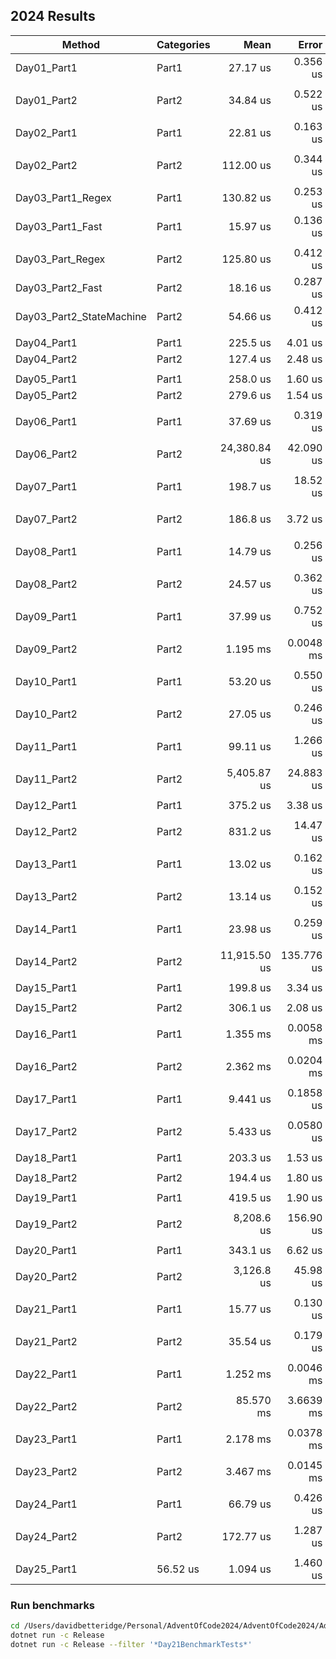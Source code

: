 ## 2024 Results

| Method      | Categories | Mean     | Error   | StdDev  | Ratio | Gen0    | Gen1   | Allocated | Alloc Ratio |
|------------ |------------|---------:|--------:|--------:|------:|--------:|-------:|----------:|------------:|
| Day01_Part1 | Part1      | 27.17 us | 0.356 us | 0.333 us |  1.00 |    0.02 |  3.6621 | 0.1221 |  30.24 KB |        1.00 |
|                       |            |          |          |          |       |         |         |        |           |             |
| Day01_Part2 | Part2      | 34.84 us | 0.522 us | 0.488 us |  1.00 |    0.02 | 6.7749 | 0.7935 |  55.82 KB |        1.00 |
|                       |            |          |          |          |       |         |         |        |           |             |
| Day02_Part1 | Part1      |  22.81 us | 0.163 us | 0.136 us |  1.00 |  2.3193 |      - |  19.06 KB |        1.00 |
|             |            |           |          |          |       |         |        |           |             |
| Day02_Part2 | Part2      | 112.00 us | 0.344 us | 0.305 us |  1.00 | 11.3525 | 0.1221 |  93.13 KB |        1.00 |
|             |            |           |          |          |       |         |        |           |             |
| Day03_Part1_Regex       | Part1      | 130.82 us | 0.253 us | 0.224 us |  1.00 | 61.5234 | 23.9258 | 502.72 KB |        1.00 |
| Day03_Part1_Fast        | Part1      |  15.97 us | 0.136 us | 0.121 us |  0.12 |  2.3499 |       - |  19.37 KB |        0.04 |
|                         |            |           |          |          |       |         |         |           |             |
| Day03_Part_Regex        | Part2      | 125.80 us | 0.412 us | 0.322 us |  1.00 | 58.1055 | 19.2871 | 476.02 KB |        1.00 |
| Day03_Part2_Fast        | Part2      |  18.16 us | 0.287 us | 0.268 us |  0.14 |  2.3499 |       - |  19.37 KB |        0.04 |
| Day03_Part2_StateMachine | Part2      |  54.66 us | 0.412 us | 0.385 us |  0.43 | 11.4136 |  1.8311 |  93.75 KB |        0.20 |
|                         |            |           |          |          |       |         |         |           |             |
| Day04_Part1 | Part1      | 225.5 us | 4.01 us | 3.75 us |  1.00 |    0.02 | 6.5918 | 0.7324 |  55.35 KB |        1.00 |
| Day04_Part2 | Part2      | 127.4 us | 2.48 us | 2.95 us |  0.57 |    0.02 | 6.5918 | 0.9766 |  54.97 KB |        0.99 |
|                         |            |           |          |          |       |         |         |           |             |
| Day05_Part1 | Part1      | 258.0 us | 1.60 us | 1.42 us |  1.00 | 11.2305 | 0.4883 |  94.96 KB |        1.00 |
| Day05_Part2 | Part2      | 279.6 us | 1.54 us | 1.37 us |  1.00 | 10.7422 |      - |  93.59 KB |        1.00 |
|                         |            |           |          |          |       |         |         |           |             |
| Day06_Part1 | Part1      |      37.69 us |     0.319 us |     0.283 us |  1.00 | 6.1035 |  50.06 KB |        1.00 |
|             |            |              |             |             |       |         |         |         |         |           |             |
| Day06_Part2 | Part2      | 24,380.84 us | 42.090 us | 39.371 us |  1.00 | 31.2500 | 261.57 KB |        1.00 |
|             |            |              |             |             |       |         |         |         |         |           |             |
| Day07_Part1 | Part1      | 198.7 us | 18.52 us | 51.32 us | 179.5 us |  1.05 |    0.35 | 74.2188 | 23.4375 |      - | 629.11 KB |        1.00 |
|             |            |          |          |          |          |       |         |         |         |        |           |             |
| Day07_Part2 | Part2      | 186.8 us |  3.72 us |  3.29 us | 186.0 us |  1.00 |    0.02 | 77.6367 | 25.8789 | 1.4648 | 632.32 KB |        1.00 |
|             |            |          |          |          |          |       |         |         |         |        |           |             |
| Day08_Part1 | Part1      | 14.79 us | 0.256 us | 0.375 us |  1.00 |    0.03 | 3.5706 | 0.0763 |  29.24 KB |        1.00 |
|             |            |          |          |          |       |         |        |        |           |             |
| Day08_Part2 | Part2      | 24.57 us | 0.362 us | 0.338 us |  1.00 |    0.02 | 9.0332 | 0.5798 |  73.88 KB |        1.00 |
|             |            |            |           |           |       |         |          |          |           |             |
| Day09_Part1 | Part1      |  37.99 us | 0.752 us | 1.619 us | 11.9019 |   97.9 KB |
|             |            |            |           |           |       |         |          |          |           |             |
| Day09_Part2 | Part2      | 1.195 ms | 0.0048 ms | 0.0045 ms |  1.00 | 246.0938 | 111.3281 |   1.97 MB |        1.00 |
|             |            |            |           |           |       |         |          |          |           |             |
| Day10_Part1 | Part1      | 53.20 us | 0.550 us | 0.515 us |  1.00 | 3.2959 | 0.1221 |  27.15 KB |        1.00 |
|             |            |          |          |          |       |        |        |           |             |
| Day10_Part2 | Part2      | 27.05 us | 0.246 us | 0.230 us |  1.00 | 4.4556 | 0.1831 |  36.55 KB |        1.00 |
|             |            |             |           |           |       |         |          |          |          |             | 
| Day11_Part1 | Part1      |    99.11 us |  1.266 us |  1.185 us |  1.00 |    0.02 |  48.7061 |  24.2920 |       - |  399.03 KB |        1.00 |
|             |            |             |           |           |       |         |          |          |         |            |             |
| Day11_Part2 | Part2      | 5,405.87 us | 24.883 us | 20.778 us |  1.00 |    0.01 | 351.5625 | 218.7500 | 85.9375 | 2633.08 KB |        1.00 |
|             |            |             |           |           |       |         |          |          |          |             |
| Day12_Part1 | Part1      |   375.2 us |  3.38 us |  3.16 us |  1.00 |    0.01 |   8.7891 |   0.9766 |        - |  73.49 KB |        1.00 |
|             |            |            |          |          |       |         |          |          |          |           |             |
| Day12_Part2 | Part2      | 831.2 us | 14.47 us | 12.83 us |  1.00 |    0.02 | 94.7266 | 94.7266 | 94.7266 | 599.57 KB |        1.00 |
|             |            |            |          |          |       |         |          |          |          |           |             |
| Day13_Part1 | Part1      | 13.02 us | 0.162 us | 0.135 us |  1.00 | 2.5177 |  20.62 KB |        1.00 |
|             |            |          |          |          |       |        |           |             |
| Day13_Part2 | Part2      | 13.14 us | 0.152 us | 0.135 us |  1.00 | 2.5177 |  20.62 KB |        1.00 |
|             |            |          |          |          |       |        |           |             |
| Day14_Part1 | Part1      |      23.98 us |     0.259 us |     0.230 us |  1.00 |    0.01 | 5.7373 | 0.7019 |  46.91 KB |        1.00 |
|             |            |               |              |              |       |         |        |        |           |             |
| Day14_Part2 | Part2      | 11,915.50 us | 135.776 us | 127.005 us |  1.00 | 140.6250 | 15.6250 | 1114.89 KB |        1.00 |
|             |            |               |              |              |       |         |        |        |           |             |
| Day15_Part1 | Part1      | 199.8 us | 3.34 us | 3.12 us |  1.00 |    0.02 | 57.3730 | 8.3008 |    472 KB |        1.00 |
|             |            |          |         |         |       |         |         |        |           |             |
| Day15_Part2 | Part2      | 306.1 us | 2.08 us | 1.62 us |  1.00 |    0.01 | 58.1055 | 8.7891 | 476.69 KB |        1.00 |
|             |            |          |         |         |       |         |         |        |           |             |
| Day16_Part1 | Part1      |   1.355 ms | 0.0058 ms | 0.0046 ms |  1.00 |    0.00 |    99.6094 |  99.6094 |  99.6094 |    387.03 KB |        1.00 |
|             |            |          |         |         |       |         |            |          |          |           |             |
| Day16_Part2 | Part2      | 2.362 ms | 0.0204 ms | 0.0191 ms |  1.00 | 296.8750 | 97.6563 | 97.6563 | 2513.25 KB |        1.00 |
|             |            |          |         |         |       |         |            |          |          |           |             |
| Day17_Part1 | Part1      |  9.441 us | 0.1858 us | 0.1738 us |  1.00 |    0.03 | 1.1597 | 0.0153 |   9.51 KB |        1.00 |
|             |            |           |           |           |       |         |        |        |           |             |
| Day17_Part2 | Part2      | 5.433 us | 0.0580 us | 0.0453 us |  1.00 |    0.01 | 0.0381 |      - |     328 B |        1.00 |
|             |            |              |             |             |       |         |            |           |              |             |
| Day18_Part1 | Part1      | 203.3 us | 1.53 us | 1.36 us |  1.00 |  5.6152 |      - |   46.2 KB |        1.00 |
|             |            |          |         |         |       |         |        |           |             |
| Day18_Part2 | Part2      | 194.4 us | 1.80 us | 1.51 us |  1.00 | 24.6582 | 1.9531 | 203.04 KB |        1.00 |
|             |            |          |         |         |       |         |        |           |             |
| Day19_Part1 | Part1      |    419.5 us |  1.90 us |  1.68 us |  1.00 |  12.2070 |   2.4414 |        - |  99.12 KB |        1.00 |
|             |            |             |          |          |       |          |          |          |           |             |
| Day19_Part2 | Part2      | 8,208.6 us | 156.90 us | 161.13 us |  1.00 |    0.03 | 593.7500 | 296.8750 | 296.8750 | 4583.12 KB |        1.00 |
|              |            |             |          |          |       |         |         |           |             |
| Day20_Part1 | Part1      |   343.1 us |  6.62 us |  8.37 us |  1.00 |    0.03 | 67.3828 | 33.2031 | 4.8828 | 518.11 KB |        1.00 |
|             |            |            |          |          |       |         |         |         |        |           |             |
| Day20_Part2 | Part2      | 3,126.8 us | 45.98 us | 40.76 us |  1.00 |    0.02 | 62.5000 | 31.2500 | 3.9063 | 508.43 KB |        1.00 |
|             |            |            |          |          |       |         |         |         |        |           |             |
| Day21_Part1 | Part1      | 15.77 us | 0.130 us | 0.121 us |  1.00 | 2.8076 | 0.1221 |  23.14 KB |        1.00 |
|             |            |          |          |          |       |        |        |           |             |
| Day21_Part2 | Part2      | 35.54 us | 0.179 us | 0.149 us |  1.00 | 5.5542 | 0.3662 |   45.6 KB |        1.00 |
|             |            |          |          |          |       |        |        |           |             |
| Day22_Part1 | Part1      |   1.252 ms | 0.0046 ms | 0.0041 ms |  1.00 |    0.00 |   13.6719 |    5.8594 |         - |  118.02 KB |        1.00 |
|             |            |           |          |          |       |         |           |           |           |            |             |
| Day22_Part2 | Part2      | 85.570 ms | 3.6639 ms | 10.8032 ms |  1.02 |    0.18 | 35250.0000 | 10375.0000 | 2375.0000 | 367152.56 KB |        1.00 |
|             |            |           |          |          |       |         |        |           |             |
| Day23_Part1 | Part1      |  2.178 ms | 0.0378 ms | 0.0464 ms |  1.00 |    0.03 | 105.4688 |  42.9688 |  869.13 KB |        1.00 |
|             |            |           |           |           |       |         |          |          |            |             |
| Day23_Part2 | Part2      | 3.467 ms | 0.0145 ms | 0.0121 ms |  1.00 | 285.1563 | 140.6250 | 2360.9 KB |        1.00 |
|             |            |           |          |          |       |         |        |           |             |
| Day24_Part1 | Part1      |  66.79 us | 0.426 us | 0.356 us |  1.00 | 20.2637 | 4.6387 | 166.59 KB |        1.00 |
|             |            |           |          |          |       |         |        |           |             |
| Day24_Part2 | Part2      | 172.77 us | 1.287 us | 1.075 us |  1.00 | 16.6016 | 3.1738 |  137.5 KB |        1.00 |
|             |            |           |          |          |       |         |        |           |             |
| Day25_Part1 | 56.52 us | 1.094 us | 1.460 us |  1.00 |    0.04 | 5.9814 | 2.9907 |  45.21 KB |        1.00 |






### Run benchmarks

``` bash
cd /Users/davidbetteridge/Personal/AdventOfCode2024/AdventOfCode2024/AdventOfCode2024.Solutions
dotnet run -c Release
dotnet run -c Release --filter '*Day21BenchmarkTests*'
```
 